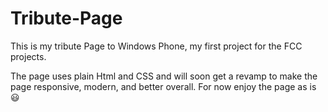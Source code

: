 # Tribute-Page
This is my tribute Page to Windows Phone, my first project for the FCC projects. 

The page uses plain Html and CSS and will soon get a revamp to make the page responsive, modern, and better overall. For now enjoy the page as is :smiley:
